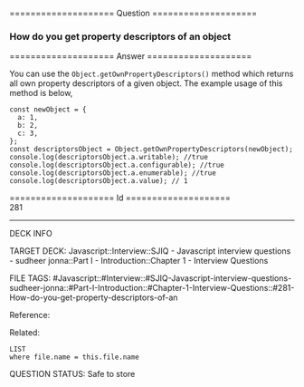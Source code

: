 ==================== Question ====================  

### How do you get property descriptors of an object  

==================== Answer ====================  

You can use the `Object.getOwnPropertyDescriptors()` method which returns all own property descriptors of a given object. The example usage of this method is below,

<!-- codeblock-start -->
<pre><code class="hljs language-javascript"><span class="hljs-keyword">const</span> newObject = {
  <span class="hljs-attr">a</span>: <span class="hljs-number">1</span>,
  <span class="hljs-attr">b</span>: <span class="hljs-number">2</span>,
  <span class="hljs-attr">c</span>: <span class="hljs-number">3</span>,
};
<span class="hljs-keyword">const</span> descriptorsObject = <span class="hljs-title class_">Object</span>.<span class="hljs-title function_">getOwnPropertyDescriptors</span>(newObject);
<span class="hljs-variable language_">console</span>.<span class="hljs-title function_">log</span>(descriptorsObject.<span class="hljs-property">a</span>.<span class="hljs-property">writable</span>); <span class="hljs-comment">//true</span>
<span class="hljs-variable language_">console</span>.<span class="hljs-title function_">log</span>(descriptorsObject.<span class="hljs-property">a</span>.<span class="hljs-property">configurable</span>); <span class="hljs-comment">//true</span>
<span class="hljs-variable language_">console</span>.<span class="hljs-title function_">log</span>(descriptorsObject.<span class="hljs-property">a</span>.<span class="hljs-property">enumerable</span>); <span class="hljs-comment">//true</span>
<span class="hljs-variable language_">console</span>.<span class="hljs-title function_">log</span>(descriptorsObject.<span class="hljs-property">a</span>.<span class="hljs-property">value</span>); <span class="hljs-comment">// 1</span>
</code></pre>
<!-- codeblock-end -->

==================== Id ====================  
281

---

DECK INFO

TARGET DECK: Javascript::Interview::SJIQ - Javascript interview questions - sudheer jonna::Part I - Introduction::Chapter 1 - Interview Questions

FILE TAGS: #Javascript::#Interview::#SJIQ-Javascript-interview-questions-sudheer-jonna::#Part-I-Introduction::#Chapter-1-Interview-Questions::#281-How-do-you-get-property-descriptors-of-an

Reference:

Related:

```dataview
LIST
where file.name = this.file.name
```

QUESTION STATUS: Safe to store
